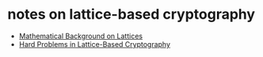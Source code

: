 # notes on lattice-based cryptography

- [Mathematical Background on Lattices](/fundamentals.md)
- [Hard Problems in Lattice-Based Cryptography](/hard%20problems%20in%20LBC.md)
